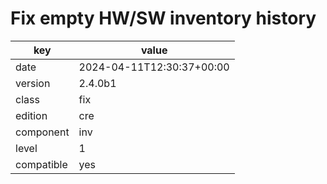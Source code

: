 [//]: # (werk v2)
# Fix empty HW/SW inventory history

key        | value
---------- | ---
date       | 2024-04-11T12:30:37+00:00
version    | 2.4.0b1
class      | fix
edition    | cre
component  | inv
level      | 1
compatible | yes


